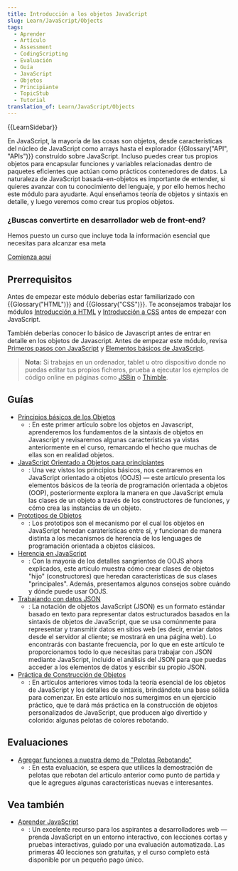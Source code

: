 ```yaml
---
title: Introducción a los objetos JavaScript
slug: Learn/JavaScript/Objects
tags:
  - Aprender
  - Artículo
  - Assessment
  - CodingScripting
  - Evaluación
  - Guía
  - JavaScript
  - Objetos
  - Principiante
  - TopicStub
  - Tutorial
translation_of: Learn/JavaScript/Objects
---
```


{{LearnSidebar}}

En JavaScript, la mayoría de las cosas son objetos, desde características del núcleo de JavaScript como arrays hasta el explorador {{Glossary("API", "APIs")}} construído sobre JavaScript. Incluso puedes crear tus propios objetos para encapsular funciones y variables relacionadas dentro de paquetes eficientes que actúan como prácticos contenedores de datos. La naturaleza de JavaScript basada-en-objetos es importante de entender, si quieres avanzar con tu conocimiento del lenguaje, y por ello hemos hecho este módulo para ayudarte. Aquí enseñamos teoría de objetos y sintaxis en detalle, y luego veremos como crear tus propios objetos.

### ¿Buscas convertirte en desarrollador web de front-end?

Hemos puesto un curso que incluye toda la información esencial que necesitas para alcanzar esa meta

[Comienza aquí](/docs/Learn/Front-end_web_developer)

## Prerrequisitos

Antes de empezar este módulo deberías estar familiarizado con {{Glossary("HTML")}} and {{Glossary("CSS")}}. Te aconsejamos trabajar los módulos [Introducción a HTML](/es/docs/Learn/HTML/Introduccion_a_HTML) y [Introducción a CSS](/es/docs/Learn/CSS/Introduction_to_CSS) antes de empezar con JavaScript.

También deberías conocer lo básico de Javascript antes de entrar en detalle en los objetos de Javascript. Antes de empezar este módulo, revisa [Primeros pasos con JavaScript](/es/docs/Learn/JavaScript/First_steps) y [Elementos básicos de Java​Script](/es/docs/Learn/JavaScript/Building_blocks).

> **Nota:** Si trabajas en un ordenador, tablet u otro dispositivo donde no puedas editar tus propios ficheros, prueba a ejecutar los ejemplos de código online en páginas como [JSBin](http://jsbin.com/) o [Thimble](https://thimble.mozilla.org/).

## Guías

- [Principios básicos de los Objetos](/es/docs/Learn/JavaScript/Objects/Basics)
  - : En este primer artículo sobre los objetos en Javascript, aprenderemos los fundamentos de la sintaxis de objetos en Javascript y revisaremos algunas características ya vistas anteriormente en el curso, remarcando el hecho que muchas de ellas son en realidad objetos.
- [JavaScript Orientado a Objetos para principiantes](/es/docs/Learn/JavaScript/Objects/Object-oriented_JS)
  - : Una vez vistos los principios básicos, nos centraremos en JavaScript orientado a objetos (OOJS) — este artículo presenta los elementos básicos de la teoría de programación orientada a objetos (OOP), posteriormente explora la manera en que JavaScript emula las clases de un objeto a través de los constructores de funciones, y cómo crea las instancias de un objeto.
- [Prototipos de Objetos](/es/docs/Learn/JavaScript/Objects/Object_prototypes)
  - : Los prototipos son el mecanismo por el cual los objetos en JavaScript heredan caraterísticas entre sí, y funcionan de manera distinta a los mecanismos de herencia de los lenguages de programación orientada a objetos clásicos.
- [Herencia en JavaScript](/es/docs/Learn/JavaScript/Objects/Inheritance)
  - : Con la mayoría de los detalles sangrientos de OOJS ahora explicados, este artículo muestra cómo crear clases de objetos "hijo" (constructores) que heredan características de sus clases "principales". Además, presentamos algunos consejos sobre cuándo y dónde puede usar OOJS.
- [Trabajando con datos JSON](/es/docs/Learn/JavaScript/Objects/JSON)
  - : La notación de objetos JavaScript (JSON) es un formato estándar basado en texto para representar datos estructurados basados en la sintaxis de objetos de JavaScript, que se usa comúnmente para representar y transmitir datos en sitios web (es decir, enviar datos desde el servidor al cliente; se mostrará en una página web). Lo encontrarás con bastante frecuencia, por lo que en este artículo te proporcionamos todo lo que necesitas para trabajar con JSON mediante JavaScript, incluido el análisis del JSON para que puedas acceder a los elementos de datos y escribir su propio JSON.
- [Práctica de Construcción de Objetos](/es/docs/Learn/JavaScript/Objects/Ejercicio_práctico_de_construcción_de_objetos)
  - : En artículos anteriores vimos toda la teoría esencial de los objetos de JavaScript y los detalles de sintaxis, brindándote una base sólida para comenzar. En este artículo nos sumergimos en un ejercicio práctico, que te dará más práctica en la construcción de objetos personalizados de JavaScript, que producen algo divertido y colorido: algunas pelotas de colores rebotando.

## Evaluaciones

- [Agregar funciones a nuestra demo de "Pelotas Rebotando"](/es/docs/Learn/JavaScript/Objects/Adding_bouncing_balls_features)
  - : En esta evaluación, se espera que utilices la demostración de pelotas que rebotan del artículo anterior como punto de partida y que le agregues algunas características nuevas e interesantes.

## Vea también

- [Aprender JavaScript](https://learnjavascript.online/)
  - : Un excelente recurso para los aspirantes a desarrolladores web —prenda JavaScript en un entorno interactivo, con lecciones cortas y pruebas interactivas, guiado por una evaluación automatizada. Las primeras 40 lecciones son gratuitas, y el curso completo está disponible por un pequeño pago único.
